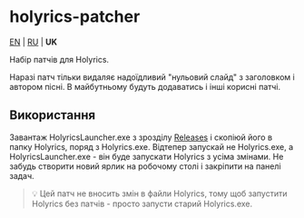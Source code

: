 # holyrics-patcher

[EN](README.md) | [RU](README-ru.md) | **UK**

Набір патчів для Holyrics.

Наразі патч тільки видаляє надоїдливий "нульовий слайд" з заголовком і автором пісні. В майбутньому будуть додаватись і інші корисні патчі.

## Використання

Завантаж HolyricsLauncher.exe з зрозділу [Releases](https://github.com/cjb-tech/holyrics-patcher/releases/latest) і скопіюй його в папку Holyrics, поряд з Holyrics.exe. 
Відтепер запускай не Holyrics.exe, а HolyricsLauncher.exe - він буде запускати Holyrics з усіма змінами. 
Не забудь створити новий ярлик на робочому столі і закріпити на панелі задач.

> 💡 Цей патч не вносить змін в файли Holyrics, тому щоб запустити Holyrics без патчів - просто запусти старий Holyrics.exe.
